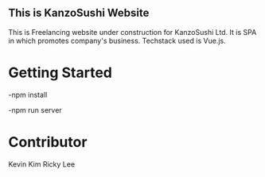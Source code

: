 ## This is KanzoSushi Website

This is Freelancing website under construction for KanzoSushi Ltd. It is SPA in which promotes company's business. Techstack used is Vue.js.

# Getting Started

-npm install

-npm run server

# Contributor

Kevin Kim
Ricky Lee
